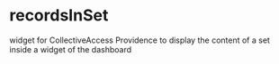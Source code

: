 # recordsInSet
widget for CollectiveAccess Providence to display the content of a set inside a widget of the dashboard
